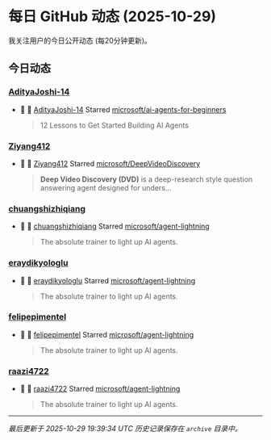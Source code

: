 # 每日 GitHub 动态 (2025-10-29)

我关注用户的今日公开动态 (每20分钟更新)。

## 今日动态

### [AdityaJoshi-14](https://github.com/AdityaJoshi-14)
- 🌟 👤 [AdityaJoshi-14](https://github.com/AdityaJoshi-14) Starred [microsoft/ai-agents-for-beginners](https://github.com/microsoft/ai-agents-for-beginners)
  > 12 Lessons to Get Started Building AI Agents

### [Ziyang412](https://github.com/Ziyang412)
- 🌟 👤 [Ziyang412](https://github.com/Ziyang412) Starred [microsoft/DeepVideoDiscovery](https://github.com/microsoft/DeepVideoDiscovery)
  > **Deep Video Discovery (DVD)** is a deep-research style question answering agent designed for unders...

### [chuangshizhiqiang](https://github.com/chuangshizhiqiang)
- 🌟 👤 [chuangshizhiqiang](https://github.com/chuangshizhiqiang) Starred [microsoft/agent-lightning](https://github.com/microsoft/agent-lightning)
  > The absolute trainer to light up AI agents.

### [eraydikyologlu](https://github.com/eraydikyologlu)
- 🌟 👤 [eraydikyologlu](https://github.com/eraydikyologlu) Starred [microsoft/agent-lightning](https://github.com/microsoft/agent-lightning)
  > The absolute trainer to light up AI agents.

### [felipepimentel](https://github.com/felipepimentel)
- 🌟 👤 [felipepimentel](https://github.com/felipepimentel) Starred [microsoft/agent-lightning](https://github.com/microsoft/agent-lightning)
  > The absolute trainer to light up AI agents.

### [raazi4722](https://github.com/raazi4722)
- 🌟 👤 [raazi4722](https://github.com/raazi4722) Starred [microsoft/agent-lightning](https://github.com/microsoft/agent-lightning)
  > The absolute trainer to light up AI agents.


---
*最后更新于 2025-10-29 19:39:34 UTC*
*历史记录保存在 `archive` 目录中。*
